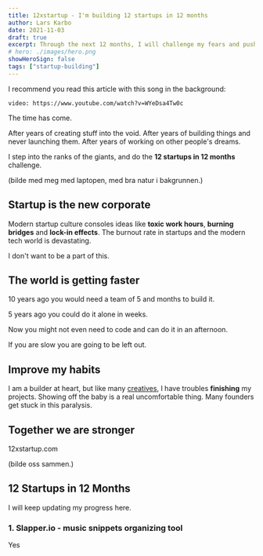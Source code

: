 ```yaml
---
title: 12xstartup - I'm building 12 startups in 12 months
author: Lars Karbo
date: 2021-11-03
draft: true
excerpt: Through the next 12 months, I will challenge my fears and push my limits. I will create 1 startup every month.
# hero: ./images/hero.png
showHeroSign: false
tags: ["startup-building"]
---
```



I recommend you read this article with this song in the background:

<!-- <iframe width="100%" height="52" src="https://embed.song.link/?url=https%3A%2F%2Fsong.link%2Fs%2F5avVpUakfMHD6qGpaH26CF&theme=light" frameborder="0" allowfullscreen sandbox="allow-same-origin allow-scripts allow-presentation allow-popups allow-popups-to-escape-sandbox"></iframe> -->

`video: https://www.youtube.com/watch?v=WYeDsa4Tw0c`

The time has come.

After years of creating stuff into the void. After years of building things and never launching them. After years of working on other people's dreams.

I step into the ranks of the giants, and do the **12 startups in 12 months** challenge.

(bilde med meg med laptopen, med bra natur i bakgrunnen.)

## Startup is the new corporate

Modern startup culture consoles ideas like **toxic work hours**, **burning bridges** and **lock-in effects**. The burnout rate in startups and the modern tech world is devastating.

I don't want to be a part of this.

## The world is getting faster

10 years ago you would need a team of 5 and months to build it.

5 years ago you could do it alone in weeks.

Now you might not even need to code and can do it in an afternoon.

If you are slow you are going to be left out.

## Improve my habits

I am a builder at heart, but like many [creatives](https://customercontactadvisor.blr.com/marketing/4-reasons-creative-people-struggle-to-finish-projects/), I have troubles **finishing** my projects. Showing off the baby is a real uncomfortable thing. Many founders get stuck in this paralysis.


## Together we are stronger

12xstartup.com

(bilde oss sammen.)

## 12 Startups in 12 Months

I will keep updating my progress here.

### 1. Slapper.io - music snippets organizing tool

Yes
